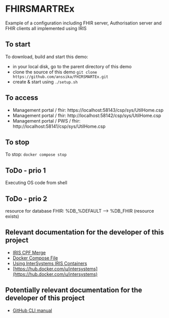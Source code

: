 # FHIRSMARTREx
Example of a configuration including FHIR server, Authorisation server and FHIR clients all implemented using IRIS

## To start

To download, build and start this demo:
* in your local disk, go to the parent directory of this demo
* clone the source of this demo
  `git clone https://github.com/anssika/FHIRSMARTEx.git`
* create & start using
  `./setup.sh`

## To access

- Management portal / fhir: https://localhost:58143/csp/sys/UtilHome.csp
- Management portal / fhir: http://localhost:58142/csp/sys/UtilHome.csp
- Management portal / PWS / fhir: http://localhost:58141/csp/sys/UtilHome.csp

## To stop

To stop:
`docker compose stop`

## ToDo - prio 1

Executing OS code from shell

## ToDo - prio 2

resource for database FHIR: %DB_%DEFAULT --> %DB_FHIR (resource exists)

## Relevant documentation for the developer of this project
* [IRIS CPF Merge](https://docs.intersystems.com/irisforhealthlatest/csp/docbook/DocBook.UI.Page.cls?KEY=ACMF#ACMF_iris_customizing_useful_action)
* [Docker Compose File](https://docs.docker.com/compose/compose-file/)
* [Using InterSystems IRIS Containers](https://docs.intersystems.com/irisforhealthlatest/csp/docbook/DocBook.UI.Page.cls?KEY=ADOCK#ADOCK_iris)
* [https://hub.docker.com/u/intersystems](https://hub.docker.com/u/intersystems)

## Potentially relevant documentation for the developer of this project
* [GitHub CLI manual](https://cli.github.com/manual/)
